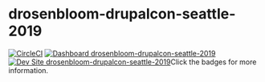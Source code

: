# drosenbloom-drupalcon-seattle-2019

[![CircleCI](https://circleci.com/gh/pantheon-training-org/drosenbloom-drupalcon-seattle-2019.svg?style=shield)](https://circleci.com/gh/pantheon-training-org/drosenbloom-drupalcon-seattle-2019)
[![Dashboard drosenbloom-drupalcon-seattle-2019](https://img.shields.io/badge/dashboard-drosenbloom_drupalcon_seattle_2019-yellow.svg)](https://dashboard.pantheon.io/sites/d284dff8-39e2-4cd5-bdd4-c72cfa9be5a4#dev/code)
[![Dev Site drosenbloom-drupalcon-seattle-2019](https://img.shields.io/badge/site-drosenbloom_drupalcon_seattle_2019-blue.svg)](http://dev-drosenbloom-drupalcon-seattle-2019.pantheonsite.io/)Click the badges for more information.

